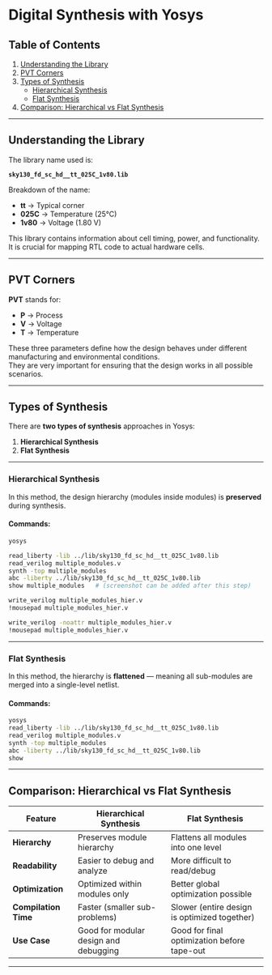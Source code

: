 

# Digital Synthesis with Yosys

## Table of Contents
1. [Understanding the Library](#understanding-the-library)  
2. [PVT Corners](#pvt-corners)  
3. [Types of Synthesis](#types-of-synthesis)  
   - [Hierarchical Synthesis](#hierarchical-synthesis)  
   - [Flat Synthesis](#flat-synthesis)  
4. [Comparison: Hierarchical vs Flat Synthesis](#comparison-hierarchical-vs-flat-synthesis)  

---

## Understanding the Library
The library name used is:  

**`sky130_fd_sc_hd__tt_025C_1v80.lib`**  

Breakdown of the name:  
- **tt** → Typical corner  
- **025C** → Temperature (25°C)  
- **1v80** → Voltage (1.80 V)  

This library contains information about cell timing, power, and functionality. It is crucial for mapping RTL code to actual hardware cells.

---

## PVT Corners
**PVT** stands for:  
- **P** → Process  
- **V** → Voltage  
- **T** → Temperature  

These three parameters define how the design behaves under different manufacturing and environmental conditions.  
They are very important for ensuring that the design works in all possible scenarios.

---

## Types of Synthesis
There are **two types of synthesis** approaches in Yosys:  
1. **Hierarchical Synthesis**  
2. **Flat Synthesis**

---

### Hierarchical Synthesis
In this method, the design hierarchy (modules inside modules) is **preserved** during synthesis.

#### Commands:
```bash
yosys

read_liberty -lib ../lib/sky130_fd_sc_hd__tt_025C_1v80.lib
read_verilog multiple_modules.v 
synth -top multiple_modules
abc -liberty ../lib/sky130_fd_sc_hd__tt_025C_1v80.lib
show multiple_modules   # (screenshot can be added after this step)

write_verilog multiple_modules_hier.v 
!mousepad multiple_modules_hier.v 

write_verilog -noattr multiple_modules_hier.v 
!mousepad multiple_modules_hier.v 
````

---

### Flat Synthesis

In this method, the hierarchy is **flattened** — meaning all sub-modules are merged into a single-level netlist.

#### Commands:

```bash
yosys
read_liberty -lib ../lib/sky130_fd_sc_hd__tt_025C_1v80.lib
read_verilog multiple_modules.v
synth -top multiple_modules
abc -liberty ../lib/sky130_fd_sc_hd__tt_025C_1v80.lib
show
```

---

## Comparison: Hierarchical vs Flat Synthesis

| Feature              | Hierarchical Synthesis                | Flat Synthesis                               |
| -------------------- | ------------------------------------- | -------------------------------------------- |
| **Hierarchy**        | Preserves module hierarchy            | Flattens all modules into one level          |
| **Readability**      | Easier to debug and analyze           | More difficult to read/debug                 |
| **Optimization**     | Optimized within modules only         | Better global optimization possible          |
| **Compilation Time** | Faster (smaller sub-problems)         | Slower (entire design is optimized together) |
| **Use Case**         | Good for modular design and debugging | Good for final optimization before tape-out  |

---


